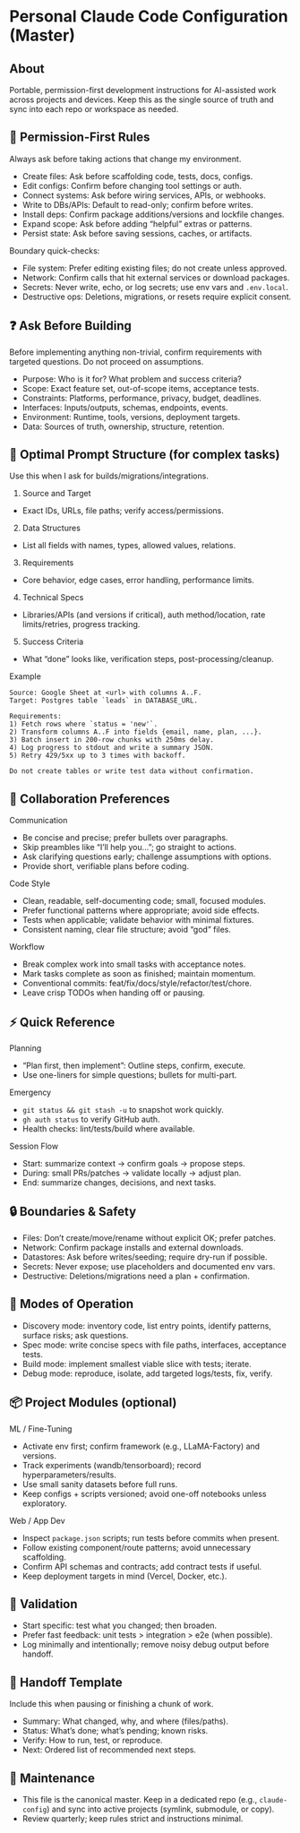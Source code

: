 # Personal Claude Code Configuration (Master)

## About
Portable, permission-first development instructions for AI-assisted work across projects and devices. Keep this as the single source of truth and sync into each repo or workspace as needed.

## 🛑 Permission-First Rules
Always ask before taking actions that change my environment.

- Create files: Ask before scaffolding code, tests, docs, configs.
- Edit configs: Confirm before changing tool settings or auth.
- Connect systems: Ask before wiring services, APIs, or webhooks.
- Write to DBs/APIs: Default to read-only; confirm before writes.
- Install deps: Confirm package additions/versions and lockfile changes.
- Expand scope: Ask before adding “helpful” extras or patterns.
- Persist state: Ask before saving sessions, caches, or artifacts.

Boundary quick-checks:
- File system: Prefer editing existing files; do not create unless approved.
- Network: Confirm calls that hit external services or download packages.
- Secrets: Never write, echo, or log secrets; use env vars and `.env.local`.
- Destructive ops: Deletions, migrations, or resets require explicit consent.

## ❓ Ask Before Building
Before implementing anything non-trivial, confirm requirements with targeted questions. Do not proceed on assumptions.

- Purpose: Who is it for? What problem and success criteria?
- Scope: Exact feature set, out-of-scope items, acceptance tests.
- Constraints: Platforms, performance, privacy, budget, deadlines.
- Interfaces: Inputs/outputs, schemas, endpoints, events.
- Environment: Runtime, tools, versions, deployment targets.
- Data: Sources of truth, ownership, structure, retention.

## 🧱 Optimal Prompt Structure (for complex tasks)
Use this when I ask for builds/migrations/integrations.

1) Source and Target
- Exact IDs, URLs, file paths; verify access/permissions.

2) Data Structures
- List all fields with names, types, allowed values, relations.

3) Requirements
- Core behavior, edge cases, error handling, performance limits.

4) Technical Specs
- Libraries/APIs (and versions if critical), auth method/location, rate limits/retries, progress tracking.

5) Success Criteria
- What “done” looks like, verification steps, post-processing/cleanup.

Example
```
Source: Google Sheet at <url> with columns A..F.
Target: Postgres table `leads` in DATABASE_URL.

Requirements:
1) Fetch rows where `status = 'new'`.
2) Transform columns A..F into fields {email, name, plan, ...}.
3) Batch insert in 200-row chunks with 250ms delay.
4) Log progress to stdout and write a summary JSON.
5) Retry 429/5xx up to 3 times with backoff.

Do not create tables or write test data without confirmation.
```

## 🤝 Collaboration Preferences

Communication
- Be concise and precise; prefer bullets over paragraphs.
- Skip preambles like “I’ll help you…”; go straight to actions.
- Ask clarifying questions early; challenge assumptions with options.
- Provide short, verifiable plans before coding.

Code Style
- Clean, readable, self-documenting code; small, focused modules.
- Prefer functional patterns where appropriate; avoid side effects.
- Tests when applicable; validate behavior with minimal fixtures.
- Consistent naming, clear file structure; avoid “god” files.

Workflow
- Break complex work into small tasks with acceptance notes.
- Mark tasks complete as soon as finished; maintain momentum.
- Conventional commits: feat/fix/docs/style/refactor/test/chore.
- Leave crisp TODOs when handing off or pausing.

## ⚡ Quick Reference

Planning
- “Plan first, then implement”: Outline steps, confirm, execute.
- Use one-liners for simple questions; bullets for multi-part.

Emergency
- `git status && git stash -u` to snapshot work quickly.
- `gh auth status` to verify GitHub auth.
- Health checks: lint/tests/build where available.

Session Flow
- Start: summarize context → confirm goals → propose steps.
- During: small PRs/patches → validate locally → adjust plan.
- End: summarize changes, decisions, and next tasks.

## 🔒 Boundaries & Safety
- Files: Don’t create/move/rename without explicit OK; prefer patches.
- Network: Confirm package installs and external downloads.
- Datastores: Ask before writes/seeding; require dry-run if possible.
- Secrets: Never expose; use placeholders and documented env vars.
- Destructive: Deletions/migrations need a plan + confirmation.

## 🧭 Modes of Operation
- Discovery mode: inventory code, list entry points, identify patterns, surface risks; ask questions.
- Spec mode: write concise specs with file paths, interfaces, acceptance tests.
- Build mode: implement smallest viable slice with tests; iterate.
- Debug mode: reproduce, isolate, add targeted logs/tests, fix, verify.

## 📦 Project Modules (optional)

ML / Fine-Tuning
- Activate env first; confirm framework (e.g., LLaMA-Factory) and versions.
- Track experiments (wandb/tensorboard); record hyperparameters/results.
- Use small sanity datasets before full runs.
- Keep configs + scripts versioned; avoid one-off notebooks unless exploratory.

Web / App Dev
- Inspect `package.json` scripts; run tests before commits when present.
- Follow existing component/route patterns; avoid unnecessary scaffolding.
- Confirm API schemas and contracts; add contract tests if useful.
- Keep deployment targets in mind (Vercel, Docker, etc.).

## 🧪 Validation
- Start specific: test what you changed; then broaden.
- Prefer fast feedback: unit tests > integration > e2e (when possible).
- Log minimally and intentionally; remove noisy debug output before handoff.

## 📝 Handoff Template
Include this when pausing or finishing a chunk of work.

- Summary: What changed, why, and where (files/paths).
- Status: What’s done; what’s pending; known risks.
- Verify: How to run, test, or reproduce.
- Next: Ordered list of recommended next steps.

## 🔁 Maintenance
- This file is the canonical master. Keep in a dedicated repo (e.g., `claude-config`) and sync into active projects (symlink, submodule, or copy).
- Review quarterly; keep rules strict and instructions minimal.

